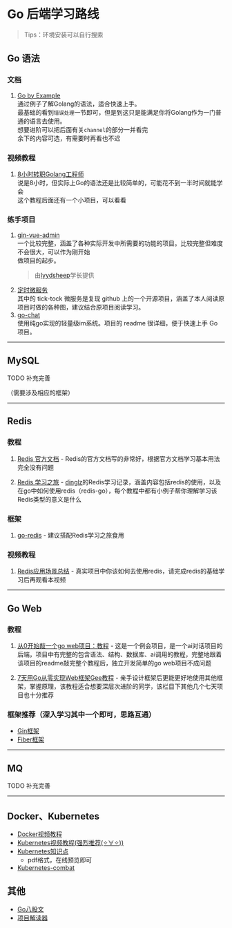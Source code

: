 # Go 后端学习路线
> Tips：环境安装可以自行搜索
## Go 语法
### 文档
1. [Go by Example](https://gobyexample-cn.github.io/)
    <br/> 通过例子了解Golang的语法，适合快速上手。
    <br/> 最基础的看到`错误处理`一节即可，但是到这只是能满足你将Golang作为一门普通的语言去使用。
    <br/> 想要进阶可以把后面有关`channel`的部分一并看完
    <br/>余下的内容可选，有需要时再看也不迟

### 视频教程
1. [8小时转职Golang工程师](https://www.bilibili.com/video/BV1gf4y1r79E/?vd_source=2d780bafbc8783777d10d823f1cb5010)
   <br/>说是8小时，但实际上Go的语法还是比较简单的，可能花不到一半时间就能学会
   <br/>这个教程后面还有一个小项目，可以看看

### 练手项目
1. [gin-vue-admin](https://github.com/flipped-aurora/gin-vue-admin)
   <br/>一个比较完整，涵盖了各种实际开发中所需要的功能的项目。比较完整但难度不会很大，可以作为刚开始
   <br/>做项目的起步。
   > 由[lyydsheep](https://github.com/lyydsheep)学长提供
2. [定时微服务](https://github.com/lyydsheep/micro-tt)
   <br/>其中的 tick-tock 微服务是复现 github 上的一个开源项目，涵盖了本人阅读原项目时做的各种图，建议结合原项目阅读学习。
3. [go-chat](https://github.com/LockGit/gochat)
   <br/> 使用纯go实现的轻量级im系统。项目的 readme 很详细，便于快速上手 Go 项目。

--- 

## MySQL
TODO 补充完善

（需要涉及相应的框架）

---

## Redis
### 教程

1. [Redis 官方文档](https://redis.io/docs/latest/develop/) - Redis的官方文档写的非常好，根据官方文档学习基本用法完全没有问题

2. [Redis 学习之旅](https://dinglz.cn/tags/redis/) - [dinglz](https://github.com/dingdinglz)的Redis学习记录，涵盖内容包括redis的使用，以及在go中如何使用redis（redis-go），每个教程中都有小例子帮你理解学习该Redis类型的意义是什么 

### 框架

1. [go-redis](https://github.com/redis/go-redis) - 建议搭配Redis学习之旅食用

### 视频教程

1. [Redis应用场景总结](https://www.bilibili.com/video/BV1x4MmzUEJt) - 真实项目中你该如何去使用redis，请完成redis的基础学习后再观看本视频

---

## Go Web
### 教程

1. [从0开始敲一个go web项目：教程](https://github.com/TIC-DLUT/2025_spring_backend) - 这是一个例会项目，是一个ai对话项目的后端，项目中有完整的包含语法、结构、数据库、ai调用的教程，完整地跟着该项目的readme敲完整个教程后，独立开发简单的go web项目不成问题

2. [7天用Go从零实现Web框架Gee教程](https://geektutu.com/post/gee.html) - 亲手设计框架后更能更好地使用其他框架，掌握原理，该教程适合想要深层次进阶的同学，该栏目下其他几个七天项目也十分推荐

### 框架推荐（深入学习其中一个即可，思路互通）

- [Gin框架](https://gin-gonic.com/zh-cn/docs/introduction/)
- [Fiber框架](https://docs.gofiber.io/)

---

## MQ
TODO 补充完善

---

## Docker、Kubernetes

- [Docker视频教程](https://www.bilibili.com/video/BV1gr4y1U7CY/?spm_id_from=333.337.search-card.all.click&vd_source=a15269894d9b8114cb5f9bb663d22be9)
- [Kubernetes视频教程(强烈推荐(✧∀✧))](https://www.bilibili.com/video/BV1GSu7zLE4F?spm_id_from=333.788.videopod.episodes&vd_source=a15269894d9b8114cb5f9bb663d22be9)
- [Kubernetes知识点](https://www.yuque.com/lyydsheep/kyeikv/cnxtgcz3edmxnemq?singleDoc#)
    - pdf格式，在线预览即可
- [Kubernetes-combat](https://github.com/crossoverJie/k8s-combat)

## 其他
- [Go八股文](https://golangstar.cn/go_series/introduction.html)
- [项目解读器](https://zread.ai/)